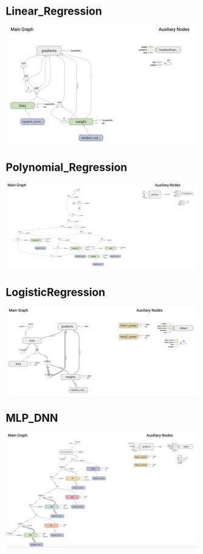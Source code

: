 # Linear_Regression
![Linear_Regression](./res/linear_reg.png)
# Polynomial_Regression
![Polynomial_Regression](./res/polynomial_reg.png)
# LogisticRegression
![Logistic_Regression](./res/logistic_reg.png)
# MLP_DNN
![MLP_DNN](./res/MLP_DNN.png)